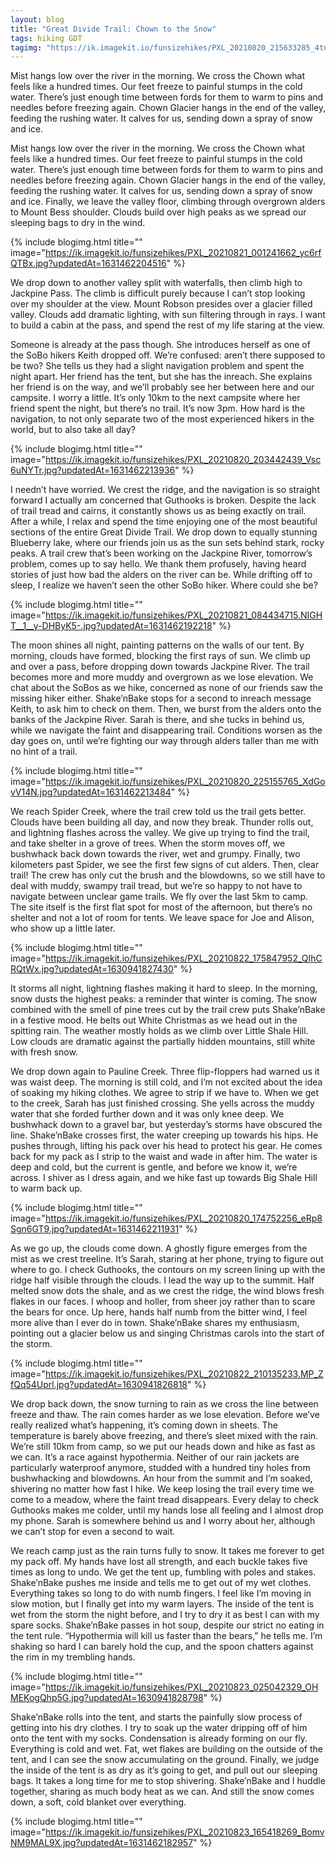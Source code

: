```yaml
---
layout: blog
title: "Great Divide Trail: Chown to the Snow"
tags: hiking GDT
tagimg: "https://ik.imagekit.io/funsizehikes/PXL_20210820_215633285_4tnei-OqsQq.jpg?updatedAt=1631462206139?tr=w-320"
---
```


Mist hangs low over the river in the morning. We cross the Chown what feels like a hundred times. Our feet freeze to painful stumps in the cold water. There’s just enough time between fords for them to warm to pins and needles before freezing again. Chown Glacier hangs in the end of the valley, feeding the rushing water. It calves for us, sending down a spray of snow and ice. 


Mist hangs low over the river in the morning. We cross the Chown what feels like a hundred times. Our feet freeze to painful stumps in the cold water. There’s just enough time between fords for them to warm to pins and needles before freezing again. Chown Glacier hangs in the end of the valley, feeding the rushing water. It calves for us, sending down a spray of snow and ice. Finally, we leave the valley floor, climbing through overgrown alders to Mount Bess shoulder. Clouds build over high peaks as we spread our sleeping bags to dry in the wind. 

{% include blogimg.html
 title=""
 image="https://ik.imagekit.io/funsizehikes/PXL_20210821_001241662_yc6rfQTBx.jpg?updatedAt=1631462204516"
%}

We drop down to another valley split with waterfalls, then climb high to Jackpine Pass. The climb is difficult purely because I can’t stop looking over my shoulder at the view. Mount Robson presides over a glacier filled valley. Clouds add dramatic lighting, with sun filtering through in rays. I want to build a cabin at the pass, and spend the rest of my life staring at the view. 

Someone is already at the pass though. She introduces herself as one of the SoBo hikers Keith dropped off. We’re confused: aren’t there supposed to be two? She tells us they had a slight navigation problem and spent the night apart. Her friend has the tent, but she has the inreach. She explains her friend is on the way, and we’ll probably see her between here and our campsite. I worry a little. It’s only 10km to the next campsite where her friend spent the night, but there’s no trail. It’s now 3pm. How hard is the navigation, to not only separate two of the most experienced hikers in the world, but to also take all day?

{% include blogimg.html
 title=""
 image="https://ik.imagekit.io/funsizehikes/PXL_20210820_203442439_Vsc6uNYTr.jpg?updatedAt=1631462213936"
%}

I needn’t have worried. We crest the ridge, and the navigation is so straight forward I actually am concerned that Guthooks is broken. Despite the lack of trail tread and cairns, it constantly shows us as being exactly on trail. After a while, I relax and spend the time enjoying one of the most beautiful sections of the entire Great Divide Trail. We drop down to equally stunning Blueberry lake, where our friends join us as the sun sets behind stark, rocky peaks. A trail crew that’s been working on the Jackpine River, tomorrow’s problem, comes up to say hello. We thank them profusely, having heard stories of just how bad the alders on the river can be. While drifting off to sleep, I realize we haven’t seen the other SoBo hiker. Where could she be?

{% include blogimg.html
 title=""
 image="https://ik.imagekit.io/funsizehikes/PXL_20210821_084434715.NIGHT__1__y-DHByK5-.jpg?updatedAt=1631462192218"
%}

The moon shines all night, painting patterns on the walls of our tent. By morning, clouds have formed, blocking the first rays of sun. We climb up and over a pass, before dropping down towards Jackpine River. The trail becomes more and more muddy and overgrown as we lose elevation. We chat about the SoBos as we hike, concerned as none of our friends saw the missing hiker either.  Shake’nBake stops for a second to inreach message Keith, to ask him to check on them. Then, we burst from the alders onto the banks of the Jackpine River. Sarah is there, and she tucks in behind us, while we navigate the faint and disappearing trail. Conditions worsen as the day goes on, until we’re fighting our way through alders taller than me with no hint of a trail. 

{% include blogimg.html
 title=""
 image="https://ik.imagekit.io/funsizehikes/PXL_20210820_225155765_XdGovV14N.jpg?updatedAt=1631462213484"
%}


We reach Spider Creek, where the trail crew told us the trail gets better. Clouds have been building all day, and now they break. Thunder rolls out, and lightning flashes across the valley. We give up trying to find the trail, and take shelter in a grove of trees. When the storm moves off, we bushwhack back down towards the river, wet and grumpy. Finally, two kilometers past Spider, we see the first few signs of cut alders. Then, clear trail! The crew has only cut the brush and the blowdowns, so we still have to deal with muddy, swampy trail tread, but we’re so happy to not have to navigate between unclear game trails. We fly over the last 5km to camp. The site itself is the first flat spot for most of the afternoon, but there’s no shelter and not a lot of room for tents. We leave space for Joe and Alison, who show up a little later.

{% include blogimg.html
 title=""
 image="https://ik.imagekit.io/funsizehikes/PXL_20210822_175847952_QIhCRQtWx.jpg?updatedAt=1630941827430"
%}

It storms all night, lightning flashes making it hard to sleep. In the morning, snow dusts the highest peaks: a reminder that winter is coming. The snow combined with the smell of pine trees cut by the trail crew puts Shake’nBake in a festive mood. He belts out White Christmas as we head out in the spitting rain. The weather mostly holds as we climb over Little Shale Hill. Low clouds are dramatic against the partially hidden mountains, still white with fresh snow.

We drop down again to Pauline Creek. Three flip-floppers had warned us it was waist deep. The morning is still cold, and I’m not excited about the idea of soaking my hiking clothes. We agree to strip if we have to. When we get to the creek, Sarah has just finished crossing. She yells across the muddy water that she forded further down and it was only knee deep. We bushwhack down to a gravel bar, but yesterday’s storms have obscured the line. Shake’nBake crosses first, the water creeping up towards his hips. He pushes through, lifting his pack over his head to protect his gear. He comes back for my pack as I strip to the waist and wade in after him. The water is deep and cold, but the current is gentle, and before we know it, we’re across. I shiver as I dress again, and we hike fast up towards Big Shale Hill to warm back up. 

{% include blogimg.html
 title=""
 image="https://ik.imagekit.io/funsizehikes/PXL_20210820_174752256_eRp8Sgn6GT9.jpg?updatedAt=1631462211931"
%}

As we go up, the clouds come down. A ghostly figure emerges from the mist as we crest treeline. It’s Sarah, staring at her phone, trying to figure out where to go. I check Guthooks, the contours on my screen lining up with the ridge half visible through the clouds. I lead the way up to the summit. Half melted snow dots the shale, and as we crest the ridge, the wind blows fresh flakes in our faces. I whoop and holler, from sheer joy rather than to scare the bears for once. Up here, hands half numb from the bitter wind, I feel more alive than I ever do in town. Shake’nBake shares my enthusiasm, pointing out a glacier below us and singing Christmas carols into the start of the storm. 

{% include blogimg.html
 title=""
 image="https://ik.imagekit.io/funsizehikes/PXL_20210822_210135233.MP_ZfQq54Uprl.jpg?updatedAt=1630941826818"
%}

We drop back down, the snow turning to rain as we cross the line between freeze and thaw. The rain comes harder as we lose elevation. Before we’ve really realized what’s happening, it’s coming down in sheets. The temperature is barely above freezing, and there’s sleet mixed with the rain. We’re still 10km from camp, so we put our heads down and hike as fast as we can. It’s a race against hypothermia. Neither of our rain jackets are particularly waterproof anymore, studded with a hundred tiny holes from bushwhacking and blowdowns. An hour from the summit and I’m soaked, shivering no matter how fast I hike. We keep losing the trail every time we come to a meadow, where the faint tread disappears. Every delay to check Guthooks makes me colder, until my hands lose all feeling and I almost drop my phone. Sarah is somewhere behind us and I worry about her, although we can’t stop for even a second to wait. 

We reach camp just as the rain turns fully to snow. It takes me forever to get my pack off. My hands have lost all strength, and each buckle takes five times as long to undo. We get the tent up, fumbling with poles and stakes. Shake’nBake pushes me inside and tells me to get out of my wet clothes. Everything takes so long to do with numb fingers. I feel like I’m moving in slow motion, but I finally get into my warm layers. The inside of the tent is wet from the storm the night before, and I try to dry it as best I can with my spare socks. Shake’nBake passes in hot soup, despite our strict no eating in the tent rule. “Hypothermia will kill us faster than the bears,” he tells me. I’m shaking so hard I can barely hold the cup, and the spoon chatters against the rim in my trembling hands. 

{% include blogimg.html
 title=""
 image="https://ik.imagekit.io/funsizehikes/PXL_20210823_025042329_OHMEKogQhp5G.jpg?updatedAt=1630941828798"
%}

Shake’nBake rolls into the tent, and starts the painfully slow process of getting into his dry clothes. I try to soak up the water dripping off of him onto the tent with my socks. Condensation is already forming on our fly. Everything is cold and wet. Fat, wet flakes are building on the outside of the tent, and I can see the snow accumulating on the ground. Finally, we judge the inside of the tent is as dry as it’s going to get, and pull out our sleeping bags. It takes a long time for me to stop shivering. Shake’nBake and I huddle together, sharing as much body heat as we can. And still the snow comes down, a soft, cold blanket over everything. 

{% include blogimg.html
 title=""
 image="https://ik.imagekit.io/funsizehikes/PXL_20210823_165418269_BomvNM9MAL9X.jpg?updatedAt=1631462182957"
%}
